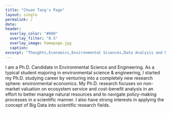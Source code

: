 ```yaml
---
title: "Chuan Tang's Page"
layout: single
permalink: /
date: 
header:
  overlay_color: "#000"
  overlay_filter: "0.5"
  overlay_image: homepage.jpg
  caption: 
excerpt: "Thoughts,Economics,Environmental Sciences,Data Analysis and More"
---
```


I am a Ph.D. Candidate in Environmental Science and Engineering. As a typical student majoring in environmental science & engineering, I started my Ph.D. studying career by venturing into a completely new research sphere: environmental economics. My Ph.D. research focuses on non-market valuation on ecosystem service and cost-benefit analysis in an effort to better manage natural resources and to navigate policy-making processes in a scientific manner. I also have strong interests in applying the concept of Big Data into scientific research fields.




